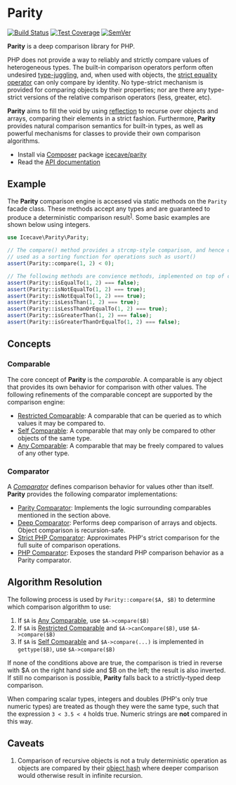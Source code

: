 # Parity

[![Build Status]](https://travis-ci.org/IcecaveStudios/parity)
[![Test Coverage]](https://coveralls.io/r/IcecaveStudios/parity?branch=develop)
[![SemVer]](http://semver.org)

**Parity** is a deep comparison library for PHP.

PHP does not provide a way to reliably and strictly compare values of heterogeneous types. The built-in comparison
operators perform often undesired [type-juggling](http://php.net/manual/en/language.types.type-juggling.php), and, when
used with objects, the [strict equality operator](http://php.net/manual/en/language.operators.comparison.php) can only
compare by identity. No type-strict mechanism is provided for comparing objects by their properties; nor are there any
type-strict versions of the relative comparison operators (less, greater, etc).

**Parity** aims to fill the void by using [reflection](http://php.net/reflection) to recurse over objects and arrays,
comparing their elements in a strict fashion. Furthermore, **Parity** provides natural comparison semantics for built-in
types, as well as powerful mechanisms for classes to provide their own comparison algorithms.

* Install via [Composer](http://getcomposer.org) package [icecave/parity](https://packagist.org/packages/icecave/parity)
* Read the [API documentation](http://icecavestudios.github.io/parity/artifacts/documentation/api/)

## Example

The **Parity** comparison engine is accessed via static methods on the `Parity` facade class. These methods accept any
types and are guaranteed to produce a deterministic comparison result<sup>[1](#caveat1)</sup>. Some basic examples are
shown below using integers.

```php
use Icecave\Parity\Parity;

// The compare() method provides a strcmp-style comparison, and hence can be
// used as a sorting function for operations such as usort()
assert(Parity::compare(1, 2) < 0);

// The following methods are convience methods, implemented on top of compare().
assert(Parity::isEqualTo(1, 2) === false);
assert(Parity::isNotEqualTo(1, 2) === true);
assert(Parity::isNotEqualTo(1, 2) === true);
assert(Parity::isLessThan(1, 2) === true);
assert(Parity::isLessThanOrEqualTo(1, 2) === true);
assert(Parity::isGreaterThan(1, 2) === false);
assert(Parity::isGreaterThanOrEqualTo(1, 2) === false);
```

## Concepts

### Comparable

The core concept of **Parity** is the *comparable*. A comparable is any object that provides its own behavior for
comparison with other values. The following refinements of the comparable concept are supported by the comparison engine:

* [Restricted Comparable](src/Icecave/Parity/RestrictedComparableInterface.php): A comparable that can be queried as to which values it may be compared to.
* [Self Comparable](src/Icecave/Parity/SelfComparableInterface.php): A comparable that may only be compared to other objects of the same type.
* [Any Comparable](src/Icecave/Parity/AnyComparableInterface.php): A comparable that may be freely compared to values of any other type.

### Comparator

A *[Comparator](src/Icecave/Parity/Comparator/ComparatorInterface.php)* defines comparison behavior for values other
than itself. **Parity** provides the following comparator implementations:

* [Parity Comparator](src/Icecave/Parity/Comparator/ParityComparator.php): Implements the logic surrounding comparables mentioned in the section above.
* [Deep Comparator](src/Icecave/Parity/Comparator/DeepComparator.php): Performs deep comparison of arrays and objects. Object comparison is recursion-safe.
* [Strict PHP Comparator](src/Icecave/Parity/Comparator/StrictPhpComparator.php): Approximates PHP's strict comparison for the full suite of comparison operations.
* [PHP Comparator](src/Icecave/Parity/Comparator/PhpComparator.php): Exposes the standard PHP comparison behavior as a Parity comparator.

## Algorithm Resolution

The following process is used by `Parity::compare($A, $B)` to determine which comparison algorithm to use:

1. If `$A` is [Any Comparable](src/Icecave/Parity/AnyComparableInterface.php), use `$A->compare($B)`
2. If `$A` is [Restricted Comparable](src/Icecave/Parity/RestrictedComparableInterface.php) and `$A->canCompare($B)`, use `$A->compare($B)`
3. If `$A` is [Self Comparable](src/Icecave/Parity/SelfComparableInterface.php) and `$A->compare(...)` is implemented in `gettype($B)`, use `$A->compare($B)`

If none of the conditions above are true, the comparison is tried in reverse with $A on the right hand side and $B on
the left; the result is also inverted. If still no comparison is possible, **Parity** falls back to a strictly-typed
deep comparison.

When comparing scalar types, integers and doubles (PHP's only true numeric types) are treated as though they were the
same type, such that the expression `3 < 3.5 < 4` holds true. Numeric strings are **not** compared in this way.

## Caveats

1. <a name="caveat1"></a>Comparison of recursive objects is not a truly deterministic operation as objects are compared by their
[object hash](http://php.net/manual/en/function.spl-object-hash.php) where deeper comparison would otherwise result in infinite recursion.

<!-- references -->
[Build Status]: https://travis-ci.org/IcecaveStudios/parity.png?branch=develop
[Test Coverage]: https://coveralls.io/repos/IcecaveStudios/parity/badge.png?branch=develop
[SemVer]: http://calm-shore-6115.herokuapp.com/?label=semver&value=1.0.0-alpha.1&color=yellow
